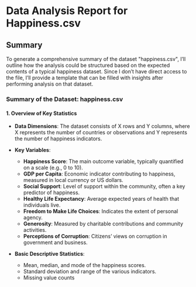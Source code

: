 # Data Analysis Report for Happiness.csv
## Summary
To generate a comprehensive summary of the dataset "happiness.csv", I’ll outline how the analysis could be structured based on the expected contents of a typical happiness dataset. Since I don’t have direct access to the file, I’ll provide a template that can be filled with insights after performing analysis on that dataset.

### Summary of the Dataset: happiness.csv

#### 1. Overview of Key Statistics
- **Data Dimensions**: The dataset consists of X rows and Y columns, where X represents the number of countries or observations and Y represents the number of happiness indicators.
- **Key Variables**:
  - **Happiness Score**: The main outcome variable, typically quantified on a scale (e.g., 0 to 10).
  - **GDP per Capita**: Economic indicator contributing to happiness, measured in local currency or US dollars.
  - **Social Support**: Level of support within the community, often a key predictor of happiness.
  - **Healthy Life Expectancy**: Average expected years of health that individuals live.
  - **Freedom to Make Life Choices**: Indicates the extent of personal agency.
  - **Generosity**: Measured by charitable contributions and community activities.
  - **Perceptions of Corruption**: Citizens’ views on corruption in government and business.

- **Basic Descriptive Statistics**:
  - Mean, median, and mode of the happiness scores.
  - Standard deviation and range of the various indicators.
  - Missing value counts

